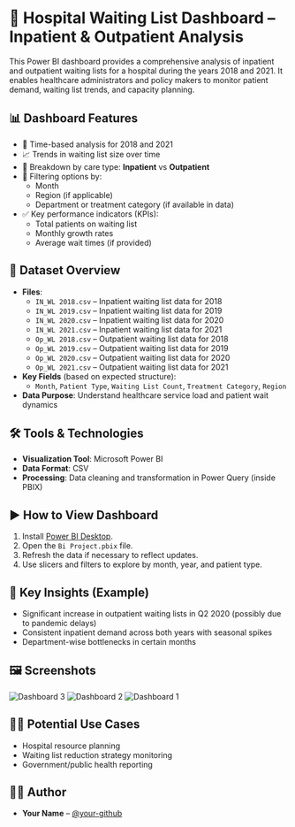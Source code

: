 # 🏥 Hospital Waiting List Dashboard – Inpatient & Outpatient Analysis

This Power BI dashboard provides a comprehensive analysis of inpatient and outpatient waiting lists for a hospital during the years 2018 and 2021. It enables healthcare administrators and policy makers to monitor patient demand, waiting list trends, and capacity planning.

## 📊 Dashboard Features

- 📅 Time-based analysis for 2018 and 2021
- 📈 Trends in waiting list size over time
- 🏥 Breakdown by care type: **Inpatient** vs **Outpatient**
- 📍 Filtering options by:
  - Month
  - Region (if applicable)
  - Department or treatment category (if available in data)
- ✅ Key performance indicators (KPIs):
  - Total patients on waiting list
  - Monthly growth rates
  - Average wait times (if provided)

## 📁 Dataset Overview

- **Files**:
  - `IN_WL 2018.csv` – Inpatient waiting list data for 2018
  - `IN_WL 2019.csv` – Inpatient waiting list data for 2019
  - `IN_WL 2020.csv` – Inpatient waiting list data for 2020
  - `IN_WL 2021.csv` – Inpatient waiting list data for 2021
  - `Op_WL 2018.csv` – Outpatient waiting list data for 2018
  - `Op_WL 2019.csv` – Outpatient waiting list data for 2019
  - `Op_WL 2020.csv` – Outpatient waiting list data for 2020
  - `Op_WL 2021.csv` – Outpatient waiting list data for 2021
- **Key Fields** (based on expected structure):
  - `Month`, `Patient Type`, `Waiting List Count`, `Treatment Category`, `Region`
- **Data Purpose**: Understand healthcare service load and patient wait dynamics

## 🛠️ Tools & Technologies

- **Visualization Tool**: Microsoft Power BI
- **Data Format**: CSV
- **Processing**: Data cleaning and transformation in Power Query (inside PBIX)

## ▶️ How to View Dashboard

1. Install [Power BI Desktop](https://powerbi.microsoft.com/desktop/).
2. Open the `Bi Project.pbix` file.
3. Refresh the data if necessary to reflect updates.
4. Use slicers and filters to explore by month, year, and patient type.

## 📌 Key Insights (Example)

- Significant increase in outpatient waiting lists in Q2 2020 (possibly due to pandemic delays)
- Consistent inpatient demand across both years with seasonal spikes
- Department-wise bottlenecks in certain months

## 🖼️ Screenshots

![Dashboard 3](https://github.com/user-attachments/assets/ad986594-fbf7-4d46-ae39-466e6407957d)
![Dashboard 2](https://github.com/user-attachments/assets/9d01cff4-15b8-47d0-9681-333050441947)
![Dashboard 1](https://github.com/user-attachments/assets/d6f7b198-467e-46fa-9ef5-6ae019da5763)


## 👨‍⚕️ Potential Use Cases

- Hospital resource planning
- Waiting list reduction strategy monitoring
- Government/public health reporting

## 🧑‍💻 Author

- **Your Name** – [@your-github](https://github.com/mukulgarg0097)

